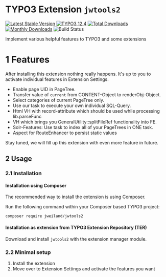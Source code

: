 # TYPO3 Extension `jwtools2`

[![Latest Stable Version](https://poser.pugx.org/jweiland/jwtools2/v/stable.svg)](https://packagist.org/packages/jweiland/jwtools2?style=for-the-badge)
[![TYPO3 12.4](https://img.shields.io/badge/TYPO3-12.4-green.svg)](https://get.typo3.org/version/12?style=for-the-badge)
[![Total Downloads](https://poser.pugx.org/jweiland/jwtools2/downloads.svg)](https://packagist.org/packages/jweiland/jwtools2?style=for-the-badge)
[![Monthly Downloads](https://poser.pugx.org/jweiland/jwtools2/d/monthly)](https://packagist.org/packages/jweiland/jwtools2?style=for-the-badge)
![Build Status](https://github.com/jweiland-net/jwtools2/actions/workflows/ci.yml/badge.svg?style=for-the-badge)

Implement various helpful features to TYPO3 and some extensions

# 1 Features

After installing this extension nothing really happens. It's up to you to activate individual
features in Extension Settings.

* Enable page UID in PageTree.
* Transfer value of `current` from CONTENT-Object to renderObj-Object.
* Select categories of current PageTree only.
* Use our task to execute your own individual SQL-Query.
* Html VH with record-attribute which should be used while processing lib.parseFunc
* VH which brings you GeneralUtility::splitFileRef functionality into FE.
* Solr-Features: Use task to index all of your PageTrees in ONE task.
* Aspect for RouteEnhancer to persist static values

Stay tuned, we will fill up this extension with even more feature in future.

## 2 Usage

### 2.1 Installation

#### Installation using Composer

The recommended way to install the extension is using Composer.

Run the following command within your Composer based TYPO3 project:

```
composer require jweiland/jwtools2
```

#### Installation as extension from TYPO3 Extension Repository (TER)

Download and install `jwtools2` with the extension manager module.

### 2.2 Minimal setup

1) Install the extension
2) Move over to Extension Settings and activate the features you want
